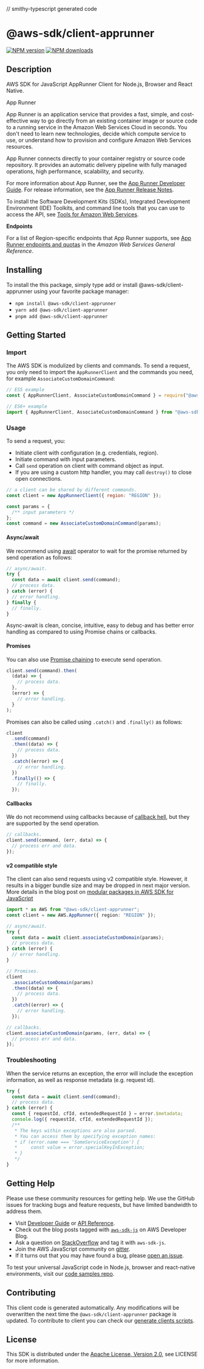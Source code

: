 // smithy-typescript generated code

# @aws-sdk/client-apprunner

[![NPM version](https://img.shields.io/npm/v/@aws-sdk/client-apprunner/latest.svg)](https://www.npmjs.com/package/@aws-sdk/client-apprunner)
[![NPM downloads](https://img.shields.io/npm/dm/@aws-sdk/client-apprunner.svg)](https://www.npmjs.com/package/@aws-sdk/client-apprunner)

## Description

AWS SDK for JavaScript AppRunner Client for Node.js, Browser and React Native.

<fullname>App Runner</fullname>

<p>App Runner is an application service that provides a fast, simple, and cost-effective way to go directly from an existing container image or source code
to a running service in the Amazon Web Services Cloud in seconds. You don't need to learn new technologies, decide which compute service to use, or understand how to
provision and configure Amazon Web Services resources.</p>
<p>App Runner connects directly to your container registry or source code repository. It provides an automatic delivery pipeline with fully managed operations,
high performance, scalability, and security.</p>
<p>For more information about App Runner, see the <a href="https://docs.aws.amazon.com/apprunner/latest/dg/">App Runner Developer Guide</a>.
For release information, see the <a href="https://docs.aws.amazon.com/apprunner/latest/relnotes/">App Runner Release Notes</a>.</p>
<p>
To install the Software Development Kits (SDKs), Integrated
Development Environment (IDE) Toolkits, and command line tools that you can use to access the API, see <a href="http://aws.amazon.com/tools/">Tools for
Amazon Web Services</a>.</p>
<p>
<b>Endpoints</b>
</p>
<p>For a list of Region-specific endpoints that App Runner supports, see <a href="https://docs.aws.amazon.com/general/latest/gr/apprunner.html">App Runner
endpoints and quotas</a> in the <i>Amazon Web Services General Reference</i>.</p>

## Installing

To install the this package, simply type add or install @aws-sdk/client-apprunner
using your favorite package manager:

- `npm install @aws-sdk/client-apprunner`
- `yarn add @aws-sdk/client-apprunner`
- `pnpm add @aws-sdk/client-apprunner`

## Getting Started

### Import

The AWS SDK is modulized by clients and commands.
To send a request, you only need to import the `AppRunnerClient` and
the commands you need, for example `AssociateCustomDomainCommand`:

```js
// ES5 example
const { AppRunnerClient, AssociateCustomDomainCommand } = require("@aws-sdk/client-apprunner");
```

```ts
// ES6+ example
import { AppRunnerClient, AssociateCustomDomainCommand } from "@aws-sdk/client-apprunner";
```

### Usage

To send a request, you:

- Initiate client with configuration (e.g. credentials, region).
- Initiate command with input parameters.
- Call `send` operation on client with command object as input.
- If you are using a custom http handler, you may call `destroy()` to close open connections.

```js
// a client can be shared by different commands.
const client = new AppRunnerClient({ region: "REGION" });

const params = {
  /** input parameters */
};
const command = new AssociateCustomDomainCommand(params);
```

#### Async/await

We recommend using [await](https://developer.mozilla.org/en-US/docs/Web/JavaScript/Reference/Operators/await)
operator to wait for the promise returned by send operation as follows:

```js
// async/await.
try {
  const data = await client.send(command);
  // process data.
} catch (error) {
  // error handling.
} finally {
  // finally.
}
```

Async-await is clean, concise, intuitive, easy to debug and has better error handling
as compared to using Promise chains or callbacks.

#### Promises

You can also use [Promise chaining](https://developer.mozilla.org/en-US/docs/Web/JavaScript/Guide/Using_promises#chaining)
to execute send operation.

```js
client.send(command).then(
  (data) => {
    // process data.
  },
  (error) => {
    // error handling.
  }
);
```

Promises can also be called using `.catch()` and `.finally()` as follows:

```js
client
  .send(command)
  .then((data) => {
    // process data.
  })
  .catch((error) => {
    // error handling.
  })
  .finally(() => {
    // finally.
  });
```

#### Callbacks

We do not recommend using callbacks because of [callback hell](http://callbackhell.com/),
but they are supported by the send operation.

```js
// callbacks.
client.send(command, (err, data) => {
  // process err and data.
});
```

#### v2 compatible style

The client can also send requests using v2 compatible style.
However, it results in a bigger bundle size and may be dropped in next major version. More details in the blog post
on [modular packages in AWS SDK for JavaScript](https://aws.amazon.com/blogs/developer/modular-packages-in-aws-sdk-for-javascript/)

```ts
import * as AWS from "@aws-sdk/client-apprunner";
const client = new AWS.AppRunner({ region: "REGION" });

// async/await.
try {
  const data = await client.associateCustomDomain(params);
  // process data.
} catch (error) {
  // error handling.
}

// Promises.
client
  .associateCustomDomain(params)
  .then((data) => {
    // process data.
  })
  .catch((error) => {
    // error handling.
  });

// callbacks.
client.associateCustomDomain(params, (err, data) => {
  // process err and data.
});
```

### Troubleshooting

When the service returns an exception, the error will include the exception information,
as well as response metadata (e.g. request id).

```js
try {
  const data = await client.send(command);
  // process data.
} catch (error) {
  const { requestId, cfId, extendedRequestId } = error.$metadata;
  console.log({ requestId, cfId, extendedRequestId });
  /**
   * The keys within exceptions are also parsed.
   * You can access them by specifying exception names:
   * if (error.name === 'SomeServiceException') {
   *     const value = error.specialKeyInException;
   * }
   */
}
```

## Getting Help

Please use these community resources for getting help.
We use the GitHub issues for tracking bugs and feature requests, but have limited bandwidth to address them.

- Visit [Developer Guide](https://docs.aws.amazon.com/sdk-for-javascript/v3/developer-guide/welcome.html)
  or [API Reference](https://docs.aws.amazon.com/AWSJavaScriptSDK/v3/latest/index.html).
- Check out the blog posts tagged with [`aws-sdk-js`](https://aws.amazon.com/blogs/developer/tag/aws-sdk-js/)
  on AWS Developer Blog.
- Ask a question on [StackOverflow](https://stackoverflow.com/questions/tagged/aws-sdk-js) and tag it with `aws-sdk-js`.
- Join the AWS JavaScript community on [gitter](https://gitter.im/aws/aws-sdk-js-v3).
- If it turns out that you may have found a bug, please [open an issue](https://github.com/aws/aws-sdk-js-v3/issues/new/choose).

To test your universal JavaScript code in Node.js, browser and react-native environments,
visit our [code samples repo](https://github.com/aws-samples/aws-sdk-js-tests).

## Contributing

This client code is generated automatically. Any modifications will be overwritten the next time the `@aws-sdk/client-apprunner` package is updated.
To contribute to client you can check our [generate clients scripts](https://github.com/aws/aws-sdk-js-v3/tree/main/scripts/generate-clients).

## License

This SDK is distributed under the
[Apache License, Version 2.0](http://www.apache.org/licenses/LICENSE-2.0),
see LICENSE for more information.

